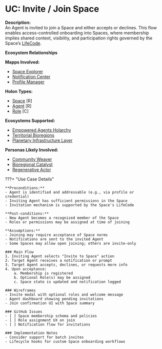 # UC: Invite / Join Space

**Description:**  
An Agent is invited to join a Space and either accepts or declines. This flow enables access-controlled onboarding into Spaces, where membership implies shared context, visibility, and participation rights governed by the Space’s [LifeCode](../holon-types.md#lifecode).

**Ecosystem Relationships**

**Mapps Involved:**
- [Space Explorer](../mapps/space-explorer.md)
- [Notification Center](../mapps/notification-center.md)
- [Profile Manager](../mapps/profile-manager.md)

**Holon Types:**
- [Space](../holon-types.md#space) [R]
- [Agent](../holon-types.md#agent) [R]
- [Role](../holon-types.md#role) [C]

**Ecosystems Supported:**
- [Empowered Agents Holarchy](../ecosystem-activation.md#1-empowered-agents-holarchy)
- [Territorial Bioregions](../ecosystem-activation.md#5-natural-resource-commons)
- [Planetary Infrastructure Layer](../ecosystem-activation.md#3-global-service-registry)

**Personas Likely Involved:**
- [Community Weaver](../personas/community-weaver.md)
- [Bioregional Catalyst](../personas/bioregional-catalyst.md)
- [Regenerative Actor](../personas/regenerative-actor.md)

???+ "Use Case Details"

    **Preconditions:**  
    - Agent is identified and addressable (e.g., via profile or credential)  
    - Inviting Agent has sufficient permissions in the Space  
    - Invitation mechanism is supported by the Space's LifeCode  

    **Post-conditions:**  
    - New Agent becomes a recognized member of the Space  
    - Roles or permissions may be assigned at time of joining  

    **Assumptions:**  
    - Joining may require acceptance of Space norms  
    - Notifications are sent to the invited Agent  
    - Some Spaces may allow open joining; others are invite-only  

    ### Main Flow
    1. Inviting Agent selects "Invite to Space" action  
    2. Target Agent receives a notification or prompt  
    3. Target Agent accepts, declines, or requests more info  
    4. Upon acceptance:
        a. Membership is registered  
        b. Optional Role(s) may be assigned  
        c. Space state is updated and notification logged  

    ### Wireframes
    - Invite modal with optional roles and welcome message  
    - Agent dashboard showing pending invitations  
    - Join confirmation UI with Space summary  

    ### GitHub Issues
    - [ ] Space membership schema and policies  
    - [ ] Role assignment UX on join  
    - [ ] Notification flow for invitations  

    ### Implementation Notes
    - Consider support for batch invites  
    - Lifecycle hooks for custom Space onboarding workflows